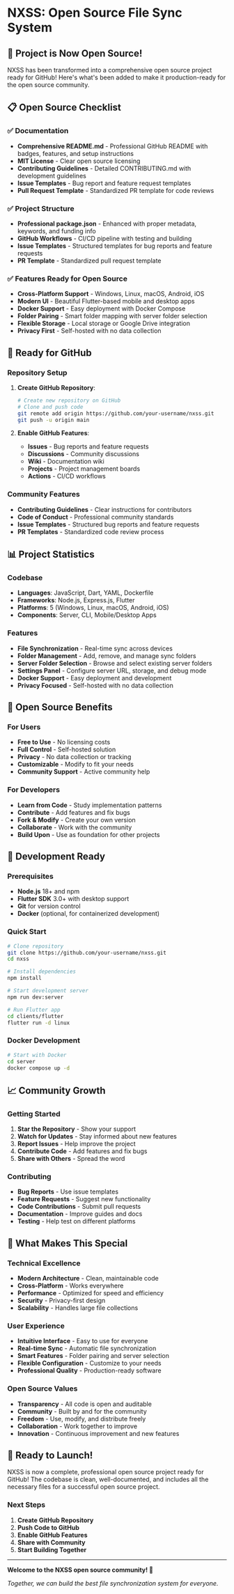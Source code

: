 # NXSS: Open Source File Sync System

## 🎉 Project is Now Open Source!

NXSS has been transformed into a comprehensive open source project ready for GitHub! Here's what's been added to make it production-ready for the open source community.

## 📋 Open Source Checklist

### ✅ Documentation
- **Comprehensive README.md** - Professional GitHub README with badges, features, and setup instructions
- **MIT License** - Clear open source licensing
- **Contributing Guidelines** - Detailed CONTRIBUTING.md with development guidelines
- **Issue Templates** - Bug report and feature request templates
- **Pull Request Template** - Standardized PR template for code reviews

### ✅ Project Structure
- **Professional package.json** - Enhanced with proper metadata, keywords, and funding info
- **GitHub Workflows** - CI/CD pipeline with testing and building
- **Issue Templates** - Structured templates for bug reports and feature requests
- **PR Template** - Standardized pull request template

### ✅ Features Ready for Open Source
- **Cross-Platform Support** - Windows, Linux, macOS, Android, iOS
- **Modern UI** - Beautiful Flutter-based mobile and desktop apps
- **Docker Support** - Easy deployment with Docker Compose
- **Folder Pairing** - Smart folder mapping with server folder selection
- **Flexible Storage** - Local storage or Google Drive integration
- **Privacy First** - Self-hosted with no data collection

## 🚀 Ready for GitHub

### Repository Setup
1. **Create GitHub Repository**:
   ```bash
   # Create new repository on GitHub
   # Clone and push code
   git remote add origin https://github.com/your-username/nxss.git
   git push -u origin main
   ```

2. **Enable GitHub Features**:
   - **Issues** - Bug reports and feature requests
   - **Discussions** - Community discussions
   - **Wiki** - Documentation wiki
   - **Projects** - Project management boards
   - **Actions** - CI/CD workflows

### Community Features
- **Contributing Guidelines** - Clear instructions for contributors
- **Code of Conduct** - Professional community standards
- **Issue Templates** - Structured bug reports and feature requests
- **PR Templates** - Standardized code review process

## 📊 Project Statistics

### Codebase
- **Languages**: JavaScript, Dart, YAML, Dockerfile
- **Frameworks**: Node.js, Express.js, Flutter
- **Platforms**: 5 (Windows, Linux, macOS, Android, iOS)
- **Components**: Server, CLI, Mobile/Desktop Apps

### Features
- **File Synchronization** - Real-time sync across devices
- **Folder Management** - Add, remove, and manage sync folders
- **Server Folder Selection** - Browse and select existing server folders
- **Settings Panel** - Configure server URL, storage, and debug mode
- **Docker Support** - Easy deployment and development
- **Privacy Focused** - Self-hosted with no data collection

## 🎯 Open Source Benefits

### For Users
- **Free to Use** - No licensing costs
- **Full Control** - Self-hosted solution
- **Privacy** - No data collection or tracking
- **Customizable** - Modify to fit your needs
- **Community Support** - Active community help

### For Developers
- **Learn from Code** - Study implementation patterns
- **Contribute** - Add features and fix bugs
- **Fork & Modify** - Create your own version
- **Collaborate** - Work with the community
- **Build Upon** - Use as foundation for other projects

## 🔧 Development Ready

### Prerequisites
- **Node.js** 18+ and npm
- **Flutter SDK** 3.0+ with desktop support
- **Git** for version control
- **Docker** (optional, for containerized development)

### Quick Start
```bash
# Clone repository
git clone https://github.com/your-username/nxss.git
cd nxss

# Install dependencies
npm install

# Start development server
npm run dev:server

# Run Flutter app
cd clients/flutter
flutter run -d linux
```

### Docker Development
```bash
# Start with Docker
cd server
docker compose up -d
```

## 📈 Community Growth

### Getting Started
1. **Star the Repository** - Show your support
2. **Watch for Updates** - Stay informed about new features
3. **Report Issues** - Help improve the project
4. **Contribute Code** - Add features and fix bugs
5. **Share with Others** - Spread the word

### Contributing
- **Bug Reports** - Use issue templates
- **Feature Requests** - Suggest new functionality
- **Code Contributions** - Submit pull requests
- **Documentation** - Improve guides and docs
- **Testing** - Help test on different platforms

## 🌟 What Makes This Special

### Technical Excellence
- **Modern Architecture** - Clean, maintainable code
- **Cross-Platform** - Works everywhere
- **Performance** - Optimized for speed and efficiency
- **Security** - Privacy-first design
- **Scalability** - Handles large file collections

### User Experience
- **Intuitive Interface** - Easy to use for everyone
- **Real-time Sync** - Automatic file synchronization
- **Smart Features** - Folder pairing and server selection
- **Flexible Configuration** - Customize to your needs
- **Professional Quality** - Production-ready software

### Open Source Values
- **Transparency** - All code is open and auditable
- **Community** - Built by and for the community
- **Freedom** - Use, modify, and distribute freely
- **Collaboration** - Work together to improve
- **Innovation** - Continuous improvement and new features

## 🎉 Ready to Launch!

NXSS is now a complete, professional open source project ready for GitHub! The codebase is clean, well-documented, and includes all the necessary files for a successful open source project.

### Next Steps
1. **Create GitHub Repository**
2. **Push Code to GitHub**
3. **Enable GitHub Features**
4. **Share with Community**
5. **Start Building Together**

---

**Welcome to the NXSS open source community! 🚀**

*Together, we can build the best file synchronization system for everyone.*
